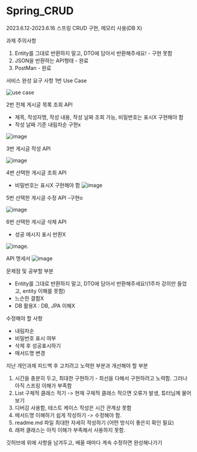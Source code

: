 # Spring_CRUD
2023.6.12-2023.6.16 스프링 CRUD 구현, 메모리 사용(DB X)

과제 주의사항
1. Entity를 그대로 반환하지 말고, DTO에 담아서 반환해주세요! - 구현 못함
2. JSON을 반환하는 API형태 - 완료
3. PostMan - 완료


서비스 완성 요구 사항
1번 Use Case

![use case](https://github.com/seed0335/Spring_CRUD/assets/127582298/6018f17e-aa73-4d59-9879-4082b2b02f54)

2번 전체 게시글 목록 조회 API
- 제목, 작성자명, 작성 내용, 작성 날짜 조회 가능, 비밀번호는 표시X 구현해야 함
- 작성 날짜 기준 내림차순 구현x

![image](https://github.com/seed0335/Spring_CRUD/assets/127582298/bc03cb1d-9deb-496b-b9fd-9223fd5a96f7)

3번 게시글 작성 API 

![image](https://github.com/seed0335/Spring_CRUD/assets/127582298/4ab10595-c302-4147-9679-c6bb1c20bf2c)

4번 선택한 게시글 조회 API
- 비밀번호는 표시X 구현해야 함
![image](https://github.com/seed0335/Spring_CRUD/assets/127582298/316c26f2-5312-48dc-9fce-821cc86ec9b1)

5번 선택한 게시글 수정 API -구현o

![image](https://github.com/seed0335/Spring_CRUD/assets/127582298/6a534771-58f8-4e5a-b69c-b65cae6c5a2c)

6번 선택한 게시글 삭제 API 
- 성공 메시지 표시 반환X 

![image](https://github.com/seed0335/Spring_CRUD/assets/127582298/c2e917b4-72c4-4157-b425-ce3b9751953a).

API 명세서 
![image](https://github.com/seed0335/Spring_CRUD/assets/127582298/e9e79a0b-a87e-4a7e-a844-4c511cb24578)



문제점 및 공부할 부분
- Entity를 그대로 반환하지 말고, DTO에 담아서 반환해주세요!(1주차 강의만 들었고, entity 이해를 못함)
- 느슨한 결합X
- DB 활용X : DB, JPA 이해X

수정해야 할 사항
- 내림차순
- 비밀번호 표시 여부
- 삭제 후 성공표시하기 
- 매서드명 변경

지난 개인과제 피드백 후 고치려고 노력한 부분과 개선해야 할 부분
1. 시간을 충분히 두고, 최대한 구현하기 - 최선을 다해서 구현하려고 노력함. 그러나 아직 스프링 이해가 부족함
2. List 구체적 클래스 적기 -> 현재 구체적 클래스 적으면 오류가 발생, 튜터님께 물어보기
3. 디버깅 사용함, 테스트 케이스 작성은 시간 관계상 못함
4. 메서드명 이해하기 쉽게 작성하기 -> 수정해야 함. 
5. readme.md 파일 최대한 자세히 작성하기 (어떤 방식이 좋은지 확인 필요)
6. 래퍼 클래스는 아직 이해가 부족해서 사용하지 못함. 

깃허브에 위에 사항을 남겨두고, 배울 때마다 계속 수정하면 완성해나가기 

